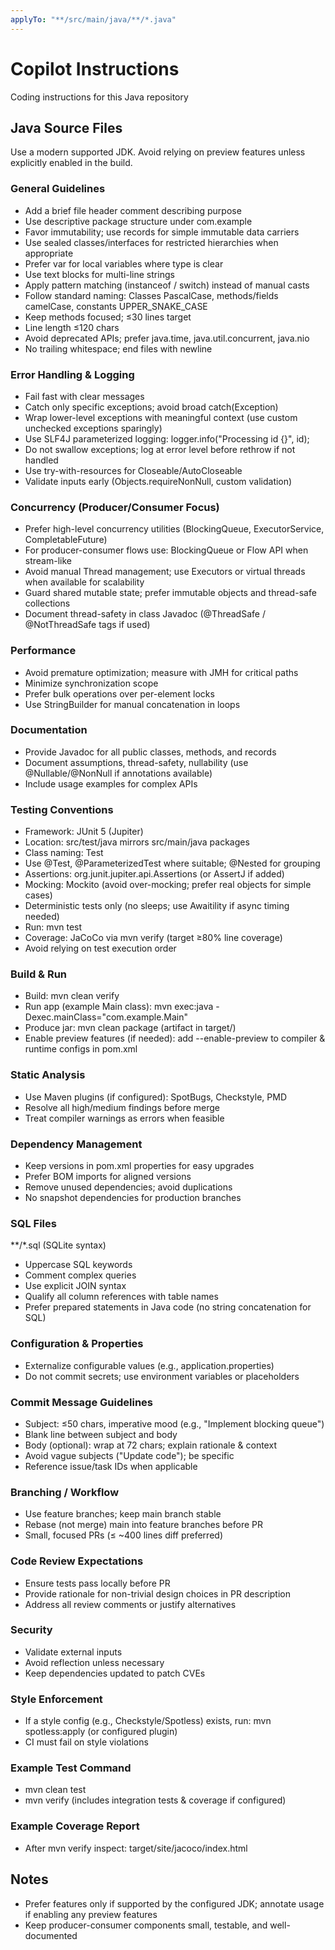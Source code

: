 ```yaml
---
applyTo: "**/src/main/java/**/*.java"
---
```


# Copilot Instructions
Coding instructions for this Java repository

## Java Source Files
Use a modern supported JDK. Avoid relying on preview features unless explicitly enabled in the build.

### General Guidelines
- Add a brief file header comment describing purpose
- Use descriptive package structure under com.example
- Favor immutability; use records for simple immutable data carriers
- Use sealed classes/interfaces for restricted hierarchies when appropriate
- Prefer var for local variables where type is clear
- Use text blocks for multi-line strings
- Apply pattern matching (instanceof / switch) instead of manual casts
- Follow standard naming: Classes PascalCase, methods/fields camelCase, constants UPPER_SNAKE_CASE
- Keep methods focused; ≤30 lines target
- Line length ≤120 chars
- Avoid deprecated APIs; prefer java.time, java.util.concurrent, java.nio
- No trailing whitespace; end files with newline

### Error Handling & Logging
- Fail fast with clear messages
- Catch only specific exceptions; avoid broad catch(Exception)
- Wrap lower-level exceptions with meaningful context (use custom unchecked exceptions sparingly)
- Use SLF4J parameterized logging: logger.info("Processing id {}", id);
- Do not swallow exceptions; log at error level before rethrow if not handled
- Use try-with-resources for Closeable/AutoCloseable
- Validate inputs early (Objects.requireNonNull, custom validation)

### Concurrency (Producer/Consumer Focus)
- Prefer high-level concurrency utilities (BlockingQueue, ExecutorService, CompletableFuture)
- For producer-consumer flows use: BlockingQueue<E> or Flow API when stream-like
- Avoid manual Thread management; use Executors or virtual threads when available for scalability
- Guard shared mutable state; prefer immutable objects and thread-safe collections
- Document thread-safety in class Javadoc (@ThreadSafe / @NotThreadSafe tags if used)

### Performance
- Avoid premature optimization; measure with JMH for critical paths
- Minimize synchronization scope
- Prefer bulk operations over per-element locks
- Use StringBuilder for manual concatenation in loops

### Documentation
- Provide Javadoc for all public classes, methods, and records
- Document assumptions, thread-safety, nullability (use @Nullable/@NonNull if annotations available)
- Include usage examples for complex APIs

### Testing Conventions
- Framework: JUnit 5 (Jupiter)
- Location: src/test/java mirrors src/main/java packages
- Class naming: <ClassName>Test
- Use @Test, @ParameterizedTest where suitable; @Nested for grouping
- Assertions: org.junit.jupiter.api.Assertions (or AssertJ if added)
- Mocking: Mockito (avoid over-mocking; prefer real objects for simple cases)
- Deterministic tests only (no sleeps; use Awaitility if async timing needed)
- Run: mvn test
- Coverage: JaCoCo via mvn verify (target ≥80% line coverage)
- Avoid relying on test execution order

### Build & Run
- Build: mvn clean verify
- Run app (example Main class): mvn exec:java -Dexec.mainClass="com.example.Main"
- Produce jar: mvn clean package (artifact in target/)
- Enable preview features (if needed): add --enable-preview to compiler & runtime configs in pom.xml

### Static Analysis
- Use Maven plugins (if configured): SpotBugs, Checkstyle, PMD
- Resolve all high/medium findings before merge
- Treat compiler warnings as errors when feasible

### Dependency Management
- Keep versions in pom.xml properties for easy upgrades
- Prefer BOM imports for aligned versions
- Remove unused dependencies; avoid duplications
- No snapshot dependencies for production branches

### SQL Files
**/*.sql (SQLite syntax)
- Uppercase SQL keywords
- Comment complex queries
- Use explicit JOIN syntax
- Qualify all column references with table names
- Prefer prepared statements in Java code (no string concatenation for SQL)

### Configuration & Properties
- Externalize configurable values (e.g., application.properties)
- Do not commit secrets; use environment variables or placeholders

### Commit Message Guidelines
- Subject: ≤50 chars, imperative mood (e.g., "Implement blocking queue")
- Blank line between subject and body
- Body (optional): wrap at 72 chars; explain rationale & context
- Avoid vague subjects ("Update code"); be specific
- Reference issue/task IDs when applicable

### Branching / Workflow
- Use feature branches; keep main branch stable
- Rebase (not merge) main into feature branches before PR
- Small, focused PRs (≤ ~400 lines diff preferred)

### Code Review Expectations
- Ensure tests pass locally before PR
- Provide rationale for non-trivial design choices in PR description
- Address all review comments or justify alternatives

### Security
- Validate external inputs
- Avoid reflection unless necessary
- Keep dependencies updated to patch CVEs

### Style Enforcement
- If a style config (e.g., Checkstyle/Spotless) exists, run: mvn spotless:apply (or configured plugin)
- CI must fail on style violations

### Example Test Command
- mvn clean test
- mvn verify (includes integration tests & coverage if configured)

### Example Coverage Report
- After mvn verify inspect: target/site/jacoco/index.html

## Notes
- Prefer features only if supported by the configured JDK; annotate usage if enabling any preview features
- Keep producer-consumer components small, testable, and well-documented
